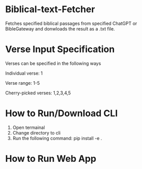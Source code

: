 # Biblical-text-Fetcher
Fetches specified biblical passages from specified ChatGPT or BibleGateway and donwloads the result as a .txt file. 

# Verse Input Specification
Verses can be specified in the following ways

Individual verse: 1

Verse range: 1-5

Cherry-picked verses: 1,2,3,4,5

# How to Run/Download CLI

1) Open termainal
2) Change directory to cli
3) Run the following command: pip install -e .

# How to Run Web App
